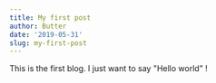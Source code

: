 ```yaml
---
title: My first post
author: Butter
date: '2019-05-31'
slug: my-first-post
---
```


This is the first blog. I just want to say "Hello world" !